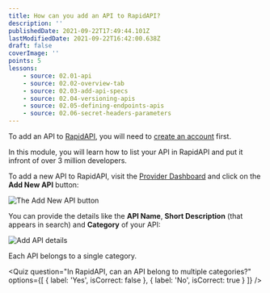 ```yaml
---
title: How can you add an API to RapidAPI?
description: ''
publishedDate: 2021-09-22T17:49:44.101Z
lastModifiedDate: 2021-09-22T16:42:00.638Z
draft: false
coverImage: ''
points: 5
lessons:
    - source: 02.01-api
    - source: 02.02-overview-tab
    - source: 02.03-add-api-specs
    - source: 02.04-versioning-apis
    - source: 02.05-defining-endpoints-apis
    - source: 02.06-secret-headers-parameters
---
```


To add an API to [RapidAPI](https://RapidAPI.com/hub?utm_source=RapidAPI.com/learn&utm_medium=DevRel&utm_campaign=DevRel), you will need to [create an account](https://RapidAPI.com/auth/sign-up?utm_source=RapidAPI.com/learn&utm_medium=DevRel&utm_campaign=DevRel) first.

In this module, you will learn how to list your API in RapidAPI and put it infront of over 3 million developers.

To add a new API to RapidAPI, visit the [Provider Dashboard](https://provider.rapidapi.com/?utm_source=RapidAPI.com/learn&utm_medium=DevRel&utm_campaign=DevRel) and click on the **Add New API** button:

![The Add New API button](https://raw.githubusercontent.com/RapidAPI/DevRel-Stack-Data/production/learn/courses/rapidapi-hub-provider/images/image1.png)

You can provide the details like the **API Name**, **Short Description** (that appears in search) and **Category** of your API:

![Add API details](https://raw.githubusercontent.com/RapidAPI/DevRel-Stack-Data/production/learn/courses/rapidapi-hub-provider/images/image2.png)

<Callout>Each API belongs to a single category.</Callout>

<Quiz
	question="In RapidAPI, can an API belong to multiple categories?"
	options={[
		{
			label: 'Yes',
			isCorrect: false
		},
		{
			label: 'No',
			isCorrect: true
		}
	]}
/>
